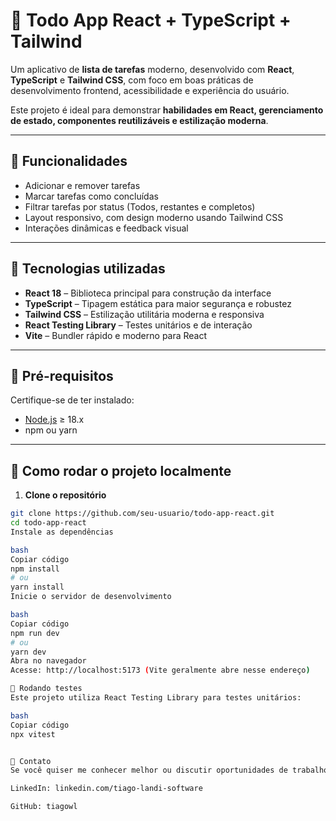 # 📝 Todo App React + TypeScript + Tailwind

Um aplicativo de **lista de tarefas** moderno, desenvolvido com **React**, **TypeScript** e **Tailwind CSS**, com foco em boas práticas de desenvolvimento frontend, acessibilidade e experiência do usuário.  

Este projeto é ideal para demonstrar **habilidades em React, gerenciamento de estado, componentes reutilizáveis e estilização moderna**.

---

## 🔹 Funcionalidades

- Adicionar e remover tarefas
- Marcar tarefas como concluídas
- Filtrar tarefas por status (Todos, restantes e completos)
- Layout responsivo, com design moderno usando Tailwind CSS
- Interações dinâmicas e feedback visual

---

## 🔹 Tecnologias utilizadas

- **React 18** – Biblioteca principal para construção da interface
- **TypeScript** – Tipagem estática para maior segurança e robustez
- **Tailwind CSS** – Estilização utilitária moderna e responsiva
- **React Testing Library** – Testes unitários e de interação
- **Vite** – Bundler rápido e moderno para React

---


## 🔹 Pré-requisitos

Certifique-se de ter instalado:

- [Node.js](https://nodejs.org/) ≥ 18.x
- npm ou yarn

---

## 🔹 Como rodar o projeto localmente

1. **Clone o repositório**
```bash
git clone https://github.com/seu-usuario/todo-app-react.git
cd todo-app-react
Instale as dependências

bash
Copiar código
npm install
# ou
yarn install
Inicie o servidor de desenvolvimento

bash
Copiar código
npm run dev
# ou
yarn dev
Abra no navegador
Acesse: http://localhost:5173 (Vite geralmente abre nesse endereço)

🔹 Rodando testes
Este projeto utiliza React Testing Library para testes unitários:

bash
Copiar código
npx vitest


🔹 Contato
Se você quiser me conhecer melhor ou discutir oportunidades de trabalho:

LinkedIn: linkedin.com/tiago-landi-software

GitHub: tiagowl
